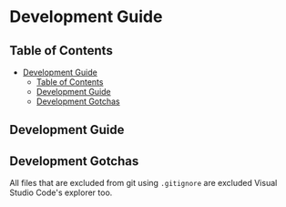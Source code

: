 # Development Guide

## Table of Contents

- [Development Guide](#development-guide)
  - [Table of Contents](#table-of-contents)
  - [Development Guide](#development-guide-1)
  - [Development Gotchas](#development-gotchas)

## Development Guide

## Development Gotchas

All files that are excluded from git using `.gitignore` are excluded Visual Studio Code's explorer too.
